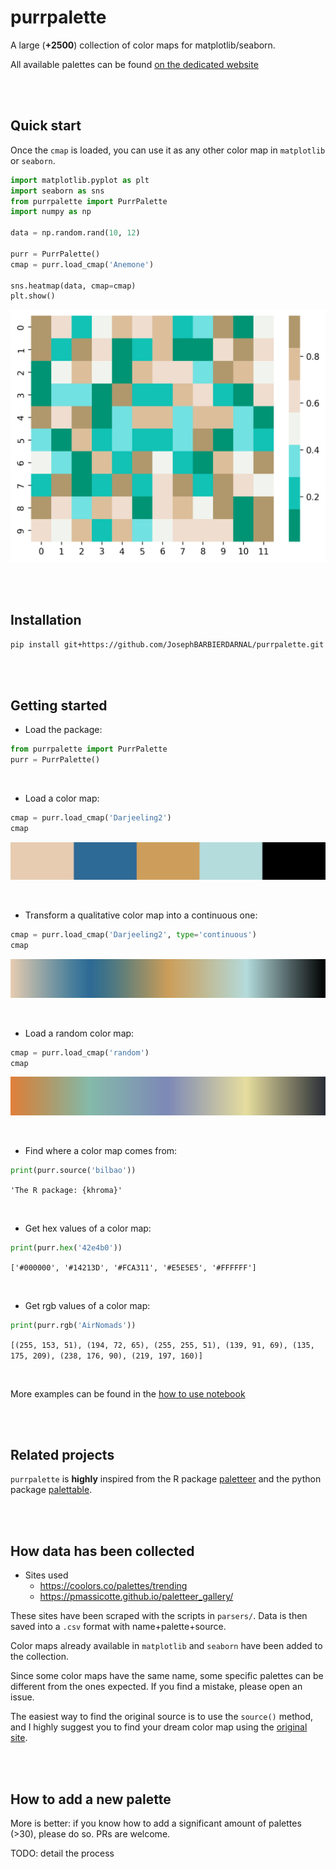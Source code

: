 # purrpalette

A large (**+2500**) collection of color maps for matplotlib/seaborn.

All available palettes can be found [on the dedicated website](https://josephbarbierdarnal.github.io/purrpalette/)

<br><br>

## Quick start

Once the `cmap` is loaded, you can use it as any other color map in `matplotlib` or `seaborn`.

```python
import matplotlib.pyplot as plt
import seaborn as sns
from purrpalette import PurrPalette
import numpy as np

data = np.random.rand(10, 12)

purr = PurrPalette()
cmap = purr.load_cmap('Anemone')

sns.heatmap(data, cmap=cmap)
plt.show()
```

![heatmap example](images/heatmap.png)

<br><br>

## Installation

```bash
pip install git+https://github.com/JosephBARBIERDARNAL/purrpalette.git
```

<br><br>

## Getting started

- Load the package:

```python
from purrpalette import PurrPalette
purr = PurrPalette()
```

<br>

- Load a color map:

```python
cmap = purr.load_cmap('Darjeeling2')
cmap
```

![Darjeeling2](images/Darjeeling2-qualitative.png)

<br>

- Transform a qualitative color map into a continuous one:

```python
cmap = purr.load_cmap('Darjeeling2', type='continuous')
cmap
```

![Darjeeling2](images/Darjeeling2-continuous.png)

<br>

- Load a random color map:

```python
cmap = purr.load_cmap('random')
cmap
```

![random](images/random.png)

<br>

- Find where a color map comes from:

```python
print(purr.source('bilbao'))
```

`'The R package: {khroma}'`

<br>

- Get hex values of a color map:

```python
print(purr.hex('42e4b0'))
```

`['#000000', '#14213D', '#FCA311', '#E5E5E5', '#FFFFFF']`

<br>

- Get rgb values of a color map:

```python
print(purr.rgb('AirNomads'))
```

`[(255, 153, 51),
 (194, 72, 65),
 (255, 255, 51),
 (139, 91, 69),
 (135, 175, 209),
 (238, 176, 90),
 (219, 197, 160)]`

<br>

More examples can be found in the [how to use notebook](https://github.com/JosephBARBIERDARNAL/purrpalette/blob/main/how_to_use.ipynb)

<br><br>

## Related projects

`purrpalette` is **highly** inspired from the R package [paletteer](https://github.com/EmilHvitfeldt/paletteer) and the python package [palettable](https://github.com/jiffyclub/palettable).

<br><br>

## How data has been collected

- Sites used
   - https://coolors.co/palettes/trending
   - https://pmassicotte.github.io/paletteer_gallery/

These sites have been scraped with the scripts in `parsers/`. Data is then saved into a `.csv` format with name+palette+source.

Color maps already available in `matplotlib` and `seaborn` have been added to the collection.

Since some color maps have the same name, some specific palettes can be different from the ones expected. If you find a mistake, please open an issue.

The easiest way to find the original source is to use the `source()` method, and I highly suggest you to find your dream color map using the [original site](https://josephbarbierdarnal.github.io/purrpalette/).

<br><br>

## How to add a new palette

More is better: if you know how to add a significant amount of palettes (>30), please do so. PRs are welcome.

TODO: detail the process